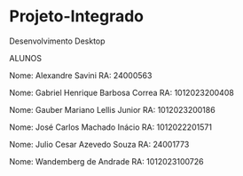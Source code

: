 # Projeto-Integrado
Desenvolvimento Desktop 

ALUNOS

Nome: Alexandre Savini                  RA: 24000563

Nome: Gabriel Henrique Barbosa Correa   RA: 1012023200408

Nome: Gauber Mariano Lellis Junior      RA: 1012023200186

Nome: José Carlos Machado Inácio        RA: 1012022201571 

Nome: Julio Cesar Azevedo Souza         RA: 24001773

Nome: Wandemberg de Andrade             RA: 1012023100726 
